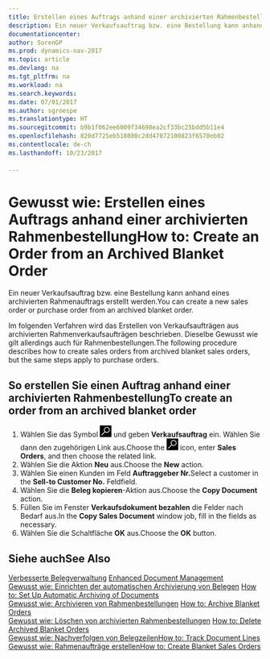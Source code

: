 ```yaml
---
title: Erstellen eines Auftrags anhand einer archivierten Rahmenbestellung
description: Ein neuer Verkaufsauftrag bzw. eine Bestellung kann anhand eines archivierten Rahmenauftrags erstellt werden.
documentationcenter: 
author: SorenGP
ms.prod: dynamics-nav-2017
ms.topic: article
ms.devlang: na
ms.tgt_pltfrm: na
ms.workload: na
ms.search.keywords: 
ms.date: 07/01/2017
ms.author: sgroespe
ms.translationtype: HT
ms.sourcegitcommit: b9b1f062ee6009f34698ea2cf33bc25bdd5b11e4
ms.openlocfilehash: 820d7725eb518080c2dd47872100823f6570eb02
ms.contentlocale: de-ch
ms.lasthandoff: 10/23/2017

---
```

# <a name="how-to-create-an-order-from-an-archived-blanket-order"></a><span data-ttu-id="bc603-103">Gewusst wie: Erstellen eines Auftrags anhand einer archivierten Rahmenbestellung</span><span class="sxs-lookup"><span data-stu-id="bc603-103">How to: Create an Order from an Archived Blanket Order</span></span>
<span data-ttu-id="bc603-104">Ein neuer Verkaufsauftrag bzw. eine Bestellung kann anhand eines archivierten Rahmenauftrags erstellt werden.</span><span class="sxs-lookup"><span data-stu-id="bc603-104">You can create a new sales order or purchase order from an archived blanket order.</span></span>  

<span data-ttu-id="bc603-105">Im folgenden Verfahren wird das Erstellen von Verkaufsaufträgen aus archivierten Rahmenverkaufsaufträgen beschrieben. Dieselbe Gewusst wie gilt allerdings auch für Rahmenbestellungen.</span><span class="sxs-lookup"><span data-stu-id="bc603-105">The following procedure describes how to create sales orders from archived blanket sales orders, but the same steps apply to purchase orders.</span></span>  

## <a name="to-create-an-order-from-an-archived-blanket-order"></a><span data-ttu-id="bc603-106">So erstellen Sie einen Auftrag anhand einer archivierten Rahmenbestellung</span><span class="sxs-lookup"><span data-stu-id="bc603-106">To create an order from an archived blanket order</span></span>  

1.  <span data-ttu-id="bc603-107">Wählen Sie das Symbol ![Nach Seite oder Bericht suchen](../../media/ui-search/search_small.png "Nach Seite oder Bericht suchen") und geben **Verkaufsauftrag** ein. Wählen Sie dann den zugehörigen Link aus.</span><span class="sxs-lookup"><span data-stu-id="bc603-107">Choose the ![Search for Page or Report](../../media/ui-search/search_small.png "Search for Page or Report icon") icon, enter **Sales Orders**, and then choose the related link.</span></span>  
2.  <span data-ttu-id="bc603-108">Wählen Sie die Aktion **Neu** aus.</span><span class="sxs-lookup"><span data-stu-id="bc603-108">Choose the **New** action.</span></span>   
3.  <span data-ttu-id="bc603-109">Wählen Sie einen Kunden im Feld **Auftraggeber Nr.**</span><span class="sxs-lookup"><span data-stu-id="bc603-109">Select a customer in the **Sell-to Customer No.**</span></span> <span data-ttu-id="bc603-110">Feld</span><span class="sxs-lookup"><span data-stu-id="bc603-110">field.</span></span>  
4.  <span data-ttu-id="bc603-111">Wählen Sie die **Beleg kopieren**-Aktion aus.</span><span class="sxs-lookup"><span data-stu-id="bc603-111">Choose the **Copy Document** action.</span></span>  
5.  <span data-ttu-id="bc603-112">Füllen Sie im Fenster **Verkaufsdokument bezahlen** die Felder nach Bedarf aus.</span><span class="sxs-lookup"><span data-stu-id="bc603-112">In the **Copy Sales Document** window job, fill in the fields as necessary.</span></span>
6.  <span data-ttu-id="bc603-113">Wählen Sie die Schaltfläche **OK** aus.</span><span class="sxs-lookup"><span data-stu-id="bc603-113">Choose the **OK** button.</span></span>  

## <a name="see-also"></a><span data-ttu-id="bc603-114">Siehe auch</span><span class="sxs-lookup"><span data-stu-id="bc603-114">See Also</span></span>  
 <span data-ttu-id="bc603-115">[Verbesserte Belegverwaltung](enhanced-document-management.md) </span><span class="sxs-lookup"><span data-stu-id="bc603-115">[Enhanced Document Management](enhanced-document-management.md) </span></span>  
 <span data-ttu-id="bc603-116">[Gewusst wie: Einrichten der automatischen Archivierung von Belegen](how-to-set-up-automatic-archiving-of-documents.md) </span><span class="sxs-lookup"><span data-stu-id="bc603-116">[How to: Set Up Automatic Archiving of Documents](how-to-set-up-automatic-archiving-of-documents.md) </span></span>  
 <span data-ttu-id="bc603-117">[Gewusst wie: Archivieren von Rahmenbestellungen](how-to-archive-blanket-orders.md) </span><span class="sxs-lookup"><span data-stu-id="bc603-117">[How to: Archive Blanket Orders](how-to-archive-blanket-orders.md) </span></span>  
 <span data-ttu-id="bc603-118">[Gewusst wie: Löschen von archivierten Rahmenbestellungen](how-to-delete-archived-blanket-orders.md) </span><span class="sxs-lookup"><span data-stu-id="bc603-118">[How to: Delete Archived Blanket Orders](how-to-delete-archived-blanket-orders.md) </span></span>  
 [<span data-ttu-id="bc603-119">Gewusst wie: Nachverfolgen von Belegzeilen</span><span class="sxs-lookup"><span data-stu-id="bc603-119">How to: Track Document Lines</span></span>](how-to-track-document-lines.md)  
 [<span data-ttu-id="bc603-120">Gewusst wie: Rahmenaufträge erstellen</span><span class="sxs-lookup"><span data-stu-id="bc603-120">How to: Create Blanket Sales Orders</span></span>](../../sales-how-to-create-blanket-sales-orders.md) 

